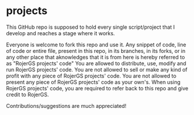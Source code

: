 projects
========

This GitHub repo is supposed to hold every single script/project that I develop and reaches a stage where it works.

Everyone is welcome to fork this repo and use it.
Any snippet of code, line of code or entire file, present in this repo, in its branches, in its forks,
or in any other place that aknowledges that it is from here is hereby referred to as "RojerGS projects' code"
You are allowed to distribute, use, modify and run RojerGS projects' code.
You are not allowed to sell or make any kind of profit with any piece of RojerGS projects' code.
You are not allowed to present any piece of RojerGS projects' code as your own's.
When using RojerGS projects' code, you are required to refer back to this repo and give credit to RojerGS.

Contributions/suggestions are much appreciated!
